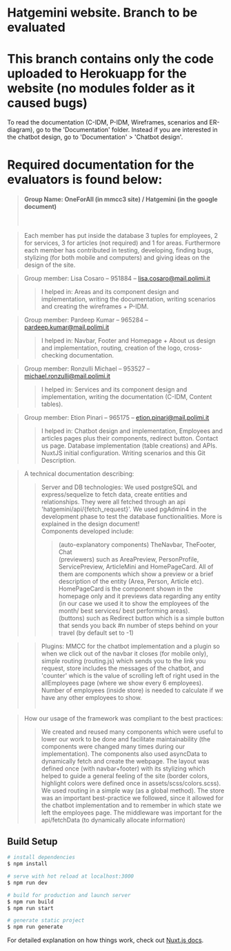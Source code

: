 # Hatgemini website. Branch to be evaluated
# This branch contains only the code uploaded to Herokuapp for the website (no modules folder as it caused bugs)
  To read the documentation (C-IDM, P-IDM, Wireframes, scenarios and ER-diagram), go to the 'Documentation' folder.
  Instead if you are interested in the chatbot design, go to 'Documentation' > 'Chatbot design'.
# Required documentation for the evaluators is found below:
> <h4> Group Name: OneForAll (in mmcc3 site) / Hatgemini (in the google document) </h4> <br />

> Each member has put inside the database 3 tuples for employees, 2 for services, 3 for articles (not required) and 1 for areas.
> Furthermore each member has contributed in testing, developing, finding bugs, stylizing (for both mobile and computers) and giving ideas on the design of the site.


> Group member: Lisa Cosaro – 951884 – lisa.cosaro@mail.polimi.it <br />
>> I helped in: Areas and its component design and implementation, writing the documentation, writing scenarios and creating the wireframes + P-IDM.<br />

> Group member: Pardeep Kumar – 965284 – pardeep.kumar@mail.polimi.it <br />
>> I helped in: Navbar, Footer and Homepage + About us design and implementation, routing, creation of the logo, cross-checking documentation. <br />

> Group member: Ronzulli Michael – 953527 – michael.ronzulli@mail.polimi.it  <br />
>> I helped in: Services and its component design and implementation, writing the documentation (C-IDM, Content tables). <br />

> Group member: Etion Pinari – 965175 – etion.pinari@mail.polimi.it <br />
>> I helped in: Chatbot design and implementation, Employees and articles pages plus their components, redirect button. Contact us page. Database implementation (table creations) and APIs. NuxtJS initial configuration. Writing scenarios and this Git Description.<br />

> A technical documentation describing: <br />
>> Server and DB technologies: We used postgreSQL and express/sequelize to fetch data, create entities and relationships. They were all fetched through an api 'hatgemini/api/{fetch_request}'. We used pgAdmin4 in the development phase to test the database functionalities. More is explained in the design document! <br />
>> Components developed include: <br />
>>> (auto-explanatory components) TheNavbar, TheFooter, Chat <br />
>>> (previewers) such as AreaPreview, PersonProfile, ServicePreview, ArticleMini and HomePageCard. All of them are components which show a preview or a brief description of the entity (Area, Person, Article etc). HomePageCard is the component shown in the homepage only and it previews data regarding any entity (in our case we used it to show the employees of the month/ best services/ best performing areas).<br />
>>> (buttons) such as Redirect button which is a simple button that sends you back #n number of steps behind on your travel (by default set to -1)

>> Plugins: MMCC for the chatbot implementation and a plugin so when we click out of the navbar it closes (for mobile only), simple routing (routing.js) which sends you to the link you request, store includes the messages of the chatbot, and 'counter' which is the value of scrolling left of right used in the allEmployees page (where we show every 6 employees). Number of employees (inside store) is needed to calculate if we have any other employees to show. <br /> <br />
 
> How our usage of the framework was compliant to the best practices:  
>> We created and reused many components which were useful to lower our work to be done and facilitate maintainability (the components were changed many times during our implementation). The components also used asyncData to dynamically fetch and create the webpage. The layout was defined once (with navbar+footer) with its stylizing which helped to guide a general feeling of the site (border colors, highlight colors were defined once in assets/scss/colors.scss). We used routing in a simple way (as a global method). The store was an important best-practice we followed, since it allowed for the chatbot implementation and to remember in which state we left the employees page. The middleware was important for the api/fetchData (to dynamically allocate information)<br />
## Build Setup

```bash
# install dependencies
$ npm install

# serve with hot reload at localhost:3000
$ npm run dev

# build for production and launch server
$ npm run build
$ npm run start

# generate static project
$ npm run generate
```

For detailed explanation on how things work, check out [Nuxt.js docs](https://nuxtjs.org).
